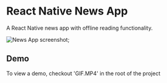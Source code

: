 # React Native News App

A React Native news app with offline reading functionality.

![News App screenshot]('./rn.PNG');

## Demo

To view a demo, checkout 'GIF.MP4' in the root of the project
